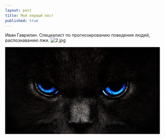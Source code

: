 ```yaml
---
layout: post
title: Мой первый пост
published: true
---
```


Иван Гаврилин. Специалист по прогнозированию поведения людей, распознаванию лжи.
![2.jpg]({{site.baseurl}}/_posts/2.jpg)

<img src="/_posts/2.jpg">

